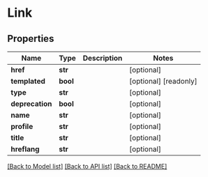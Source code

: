 # Link

## Properties
Name | Type | Description | Notes
------------ | ------------- | ------------- | -------------
**href** | **str** |  | [optional] 
**templated** | **bool** |  | [optional] [readonly] 
**type** | **str** |  | [optional] 
**deprecation** | **bool** |  | [optional] 
**name** | **str** |  | [optional] 
**profile** | **str** |  | [optional] 
**title** | **str** |  | [optional] 
**hreflang** | **str** |  | [optional] 

[[Back to Model list]](../README.md#documentation-for-models) [[Back to API list]](../README.md#documentation-for-api-endpoints) [[Back to README]](../README.md)


